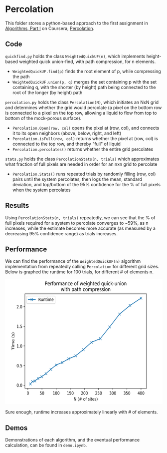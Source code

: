 # Percolation

This folder stores a python-based approach to the first assignment in [Algorithms, Part I](https://www.coursera.org/learn/algorithms-part1) on Coursera, [Percolation](https://coursera.cs.princeton.edu/algs4/assignments/percolation/specification.php).

## Code
`quickfind.py` holds the class `WeightedQuickUF(n)`, which implements height-based weighted quick union-find, with path compression, for n elements.
- `WeightedQuickUF.find(p)` finds the root element of p, while compressing the path
- `WeightedQuickUF.union(p, q)` merges the set containing p with the set containing q, with the shorter (by height) path being connected to the root of the longer (by height) path

`percolation.py` holds the class `Percolation(N)`, which initiates an NxN grid and determines whether the grid would percolate (a pixel on the bottom row is connected to a pixel on the top row, allowing a liquid to flow from top to bottom of the mock-porous surface).
- `Percolation.Open(row, col)` opens the pixel at (row, col), and connects it to its open neighbors (above, below, right, and left)
- `Percolation.isFull(row, col)`  returns whether the pixel at (row, col) is connected to the top row, and thereby "full" of liquid
- `Percolation.percolates()` returns whether the entire grid percolates

`stats.py` holds the class `PercolationStats(n, trials)` which approximates what fraction of full pixels are needed in order for an nxn grid to percolate
- `Percolation.Stats()` runs repeated trials by randomly filling (row, col) pairs until the system percolates, then logs the mean, standard deviation, and top/bottom of the 95% confidence for the % of full pixels when the system percolates

## Results
Using `PercolationStats(n, trials)` repeatedly, we can see that the % of full pixels required for a system to percolate converges to ~59%, as n increases, while the estimate becomes more accurate (as measured by a decreasing 95% confidence range) as trials increases.

## Performance
We can find the performance of the `WeightedQuickUF(n)` algorithm implementation from repeatedly calling `Percolation` for different grid sizes. Below is graphed the runtime for 100 trials, for different # of elements n.

<img src="performance.png" height="400" />

Sure enough, runtime increases approximately linearly with # of elements.

## Demos
Demonstrations of each algorithm, and the eventual performance calculation, can be found in `demo.ipynb`.
